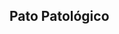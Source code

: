 ## Pato Patológico 

<!--
**DiegoNaneve/DiegoNaneve** is a ✨ _special_ ✨ repository because its `README.md` (this file) appears on your GitHub profile.

Here are some ideas to get you started:


- 🌱 I’m currently learning Javascript

